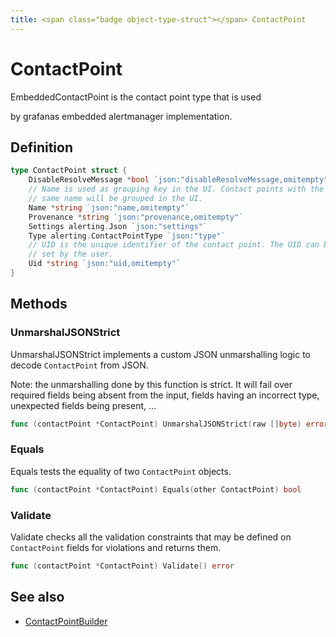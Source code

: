 ```yaml
---
title: <span class="badge object-type-struct"></span> ContactPoint
---
```

# <span class="badge object-type-struct"></span> ContactPoint

EmbeddedContactPoint is the contact point type that is used

by grafanas embedded alertmanager implementation.

## Definition

```go
type ContactPoint struct {
    DisableResolveMessage *bool `json:"disableResolveMessage,omitempty"`
    // Name is used as grouping key in the UI. Contact points with the
    // same name will be grouped in the UI.
    Name *string `json:"name,omitempty"`
    Provenance *string `json:"provenance,omitempty"`
    Settings alerting.Json `json:"settings"`
    Type alerting.ContactPointType `json:"type"`
    // UID is the unique identifier of the contact point. The UID can be
    // set by the user.
    Uid *string `json:"uid,omitempty"`
}
```
## Methods

### <span class="badge object-method"></span> UnmarshalJSONStrict

UnmarshalJSONStrict implements a custom JSON unmarshalling logic to decode `ContactPoint` from JSON.

Note: the unmarshalling done by this function is strict. It will fail over required fields being absent from the input, fields having an incorrect type, unexpected fields being present, …

```go
func (contactPoint *ContactPoint) UnmarshalJSONStrict(raw []byte) error
```

### <span class="badge object-method"></span> Equals

Equals tests the equality of two `ContactPoint` objects.

```go
func (contactPoint *ContactPoint) Equals(other ContactPoint) bool
```

### <span class="badge object-method"></span> Validate

Validate checks all the validation constraints that may be defined on `ContactPoint` fields for violations and returns them.

```go
func (contactPoint *ContactPoint) Validate() error
```

## See also

 * <span class="badge builder"></span> [ContactPointBuilder](./builder-ContactPointBuilder.md)
